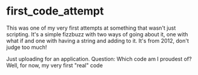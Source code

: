 # first_code_attempt
This was one of my very first attempts at something that wasn't just scripting. It's a simple fizzbuzz with two ways of going about it, one with what if and one with having a string and adding to it. It's from 2012, don't judge too much!

Just uploading for an application. Question: Which code am I proudest of? Well, for now, my very first "real" code
